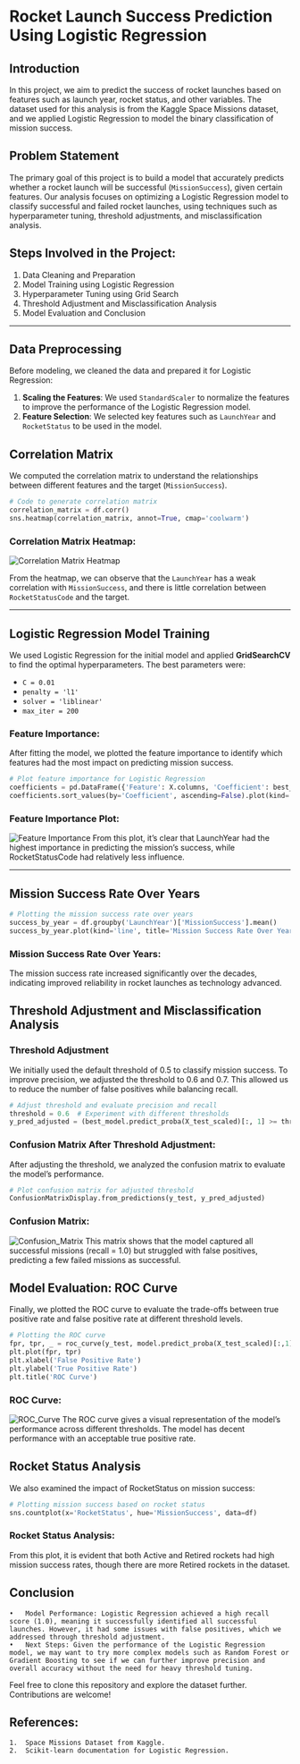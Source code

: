 # Rocket Launch Success Prediction Using Logistic Regression

## Introduction
In this project, we aim to predict the success of rocket launches based on features such as launch year, rocket status, and other variables. The dataset used for this analysis is from the Kaggle Space Missions dataset, and we applied Logistic Regression to model the binary classification of mission success.

## Problem Statement
The primary goal of this project is to build a model that accurately predicts whether a rocket launch will be successful (`MissionSuccess`), given certain features. Our analysis focuses on optimizing a Logistic Regression model to classify successful and failed rocket launches, using techniques such as hyperparameter tuning, threshold adjustments, and misclassification analysis.

## Steps Involved in the Project:
1. Data Cleaning and Preparation
2. Model Training using Logistic Regression
3. Hyperparameter Tuning using Grid Search
4. Threshold Adjustment and Misclassification Analysis
5. Model Evaluation and Conclusion

---

## Data Preprocessing

Before modeling, we cleaned the data and prepared it for Logistic Regression:

1. **Scaling the Features**: We used `StandardScaler` to normalize the features to improve the performance of the Logistic Regression model.
2. **Feature Selection**: We selected key features such as `LaunchYear` and `RocketStatus` to be used in the model.

## Correlation Matrix

We computed the correlation matrix to understand the relationships between different features and the target (`MissionSuccess`).

```python
# Code to generate correlation matrix
correlation_matrix = df.corr()
sns.heatmap(correlation_matrix, annot=True, cmap='coolwarm')
```

### Correlation Matrix Heatmap:
![Correlation Matrix Heatmap](./Correlation_Matrix_Heatmap.png)

From the heatmap, we can observe that the `LaunchYear` has a weak correlation with `MissionSuccess`, and there is little correlation between `RocketStatusCode` and the target.

---

## Logistic Regression Model Training

We used Logistic Regression for the initial model and applied **GridSearchCV** to find the optimal hyperparameters. The best parameters were:
- `C = 0.01`
- `penalty = 'l1'`
- `solver = 'liblinear'`
- `max_iter = 200`

### Feature Importance:
After fitting the model, we plotted the feature importance to identify which features had the most impact on predicting mission success.

```python
# Plot feature importance for Logistic Regression
coefficients = pd.DataFrame({'Feature': X.columns, 'Coefficient': best_model.coef_[0]})
coefficients.sort_values(by='Coefficient', ascending=False).plot(kind='barh', x='Feature', y='Coefficient')
```

### Feature Importance Plot:
![Feature Importance](./Feature_Importance.png)
From this plot, it’s clear that LaunchYear had the highest importance in predicting the mission’s success, while RocketStatusCode had relatively less influence.

---

## Mission Success Rate Over Years

```python
# Plotting the mission success rate over years
success_by_year = df.groupby('LaunchYear')['MissionSuccess'].mean()
success_by_year.plot(kind='line', title='Mission Success Rate Over Years')
```

### Mission Success Rate Over Years:
The mission success rate increased significantly over the decades, indicating improved reliability in rocket launches as technology advanced.

## Threshold Adjustment and Misclassification Analysis

### Threshold Adjustment

We initially used the default threshold of 0.5 to classify mission success. To improve precision, we adjusted the threshold to 0.6 and 0.7. This allowed us to reduce the number of false positives while balancing recall.

```python
# Adjust threshold and evaluate precision and recall
threshold = 0.6  # Experiment with different thresholds
y_pred_adjusted = (best_model.predict_proba(X_test_scaled)[:, 1] >= threshold).astype(int)
```

### Confusion Matrix After Threshold Adjustment:

After adjusting the threshold, we analyzed the confusion matrix to evaluate the model’s performance.

```python
# Plot confusion matrix for adjusted threshold
ConfusionMatrixDisplay.from_predictions(y_test, y_pred_adjusted)
```

### Confusion Matrix:
![Confusion_Matrix](./Confusion_Matrix.png)
This matrix shows that the model captured all successful missions (recall = 1.0) but struggled with false positives, predicting a few failed missions as successful.

## Model Evaluation: ROC Curve

Finally, we plotted the ROC curve to evaluate the trade-offs between true positive rate and false positive rate at different threshold levels.

```python
# Plotting the ROC curve
fpr, tpr, _ = roc_curve(y_test, model.predict_proba(X_test_scaled)[:,1])
plt.plot(fpr, tpr)
plt.xlabel('False Positive Rate')
plt.ylabel('True Positive Rate')
plt.title('ROC Curve')
```


### ROC Curve:
![ROC_Curve](./ROC_Curve.png)
The ROC curve gives a visual representation of the model’s performance across different thresholds. The model has decent performance with an acceptable true positive rate.

## Rocket Status Analysis
We also examined the impact of RocketStatus on mission success:

```python
# Plotting mission success based on rocket status
sns.countplot(x='RocketStatus', hue='MissionSuccess', data=df)
```

### Rocket Status Analysis:
From this plot, it is evident that both Active and Retired rockets had high mission success rates, though there are more Retired rockets in the dataset.

## Conclusion

	•	Model Performance: Logistic Regression achieved a high recall score (1.0), meaning it successfully identified all successful launches. However, it had some issues with false positives, which we addressed through threshold adjustment.
	•	Next Steps: Given the performance of the Logistic Regression model, we may want to try more complex models such as Random Forest or Gradient Boosting to see if we can further improve precision and overall accuracy without the need for heavy threshold tuning.

Feel free to clone this repository and explore the dataset further. Contributions are welcome!


## References:
	1.	Space Missions Dataset from Kaggle.
	2.	Scikit-learn documentation for Logistic Regression.


